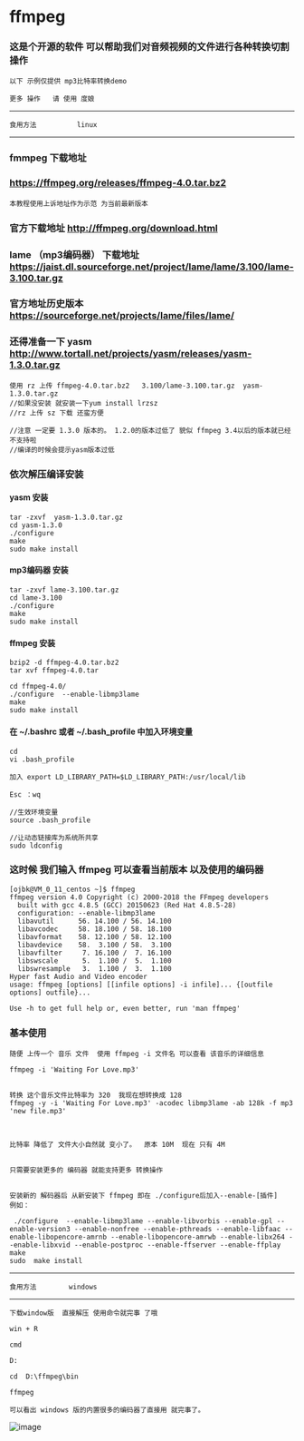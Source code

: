 # ffmpeg
### 这是个开源的软件 可以帮助我们对音频视频的文件进行各种转换切割操作
	
	以下 示例仅提供 mp3比特率转换demo
	
	更多 操作   请 使用 度娘


----------------------------
	食用方法          linux
----------------------------

### fmmpeg 下载地址
### https://ffmpeg.org/releases/ffmpeg-4.0.tar.bz2
	本教程使用上诉地址作为示范 为当前最新版本
### 官方下载地址  http://ffmpeg.org/download.html 

### lame （mp3编码器） 下载地址  https://jaist.dl.sourceforge.net/project/lame/lame/3.100/lame-3.100.tar.gz

### 官方地址历史版本  https://sourceforge.net/projects/lame/files/lame/

### 还得准备一下 yasm http://www.tortall.net/projects/yasm/releases/yasm-1.3.0.tar.gz

	使用 rz 上传 ffmpeg-4.0.tar.bz2   3.100/lame-3.100.tar.gz  yasm-1.3.0.tar.gz
	//如果没安装 就安装一下yum install lrzsz 
	//rz 上传 sz 下载 还蛮方便
	
	//注意 一定要 1.3.0 版本的。 1.2.0的版本过低了 貌似 ffmpeg 3.4以后的版本就已经不支持啦
	//编译的时候会提示yasm版本过低
	
	
### 依次解压编译安装 

#### yasm 安装
	tar -zxvf  yasm-1.3.0.tar.gz
	cd yasm-1.3.0
	./configure
	make
	sudo make install
	
#### mp3编码器 安装

	tar -zxvf lame-3.100.tar.gz  
	cd lame-3.100 
	./configure 
	make 
	sudo make install
	
#### ffmpeg 安装
	
	bzip2 -d ffmpeg-4.0.tar.bz2
	tar xvf ffmpeg-4.0.tar
	
	cd ffmpeg-4.0/
	./configure  --enable-libmp3lame 
	make 
	sudo make install
	
#### 在 ~/.bashrc 或者 ~/.bash_profile 中加入环境变量 

	cd 
	vi .bash_profile
	
	加入 export LD_LIBRARY_PATH=$LD_LIBRARY_PATH:/usr/local/lib
	
	Esc ：wq
	
	//生效环境变量
	source .bash_profile 
	
	//让动态链接库为系统所共享
	sudo ldconfig

###  这时候 我们输入 ffmpeg 可以查看当前版本 以及使用的编码器 

	[ojbk@VM_0_11_centos ~]$ ffmpeg 
	ffmpeg version 4.0 Copyright (c) 2000-2018 the FFmpeg developers
	  built with gcc 4.8.5 (GCC) 20150623 (Red Hat 4.8.5-28)
	  configuration: --enable-libmp3lame
	  libavutil      56. 14.100 / 56. 14.100
	  libavcodec     58. 18.100 / 58. 18.100
	  libavformat    58. 12.100 / 58. 12.100
	  libavdevice    58.  3.100 / 58.  3.100
	  libavfilter     7. 16.100 /  7. 16.100
	  libswscale      5.  1.100 /  5.  1.100
	  libswresample   3.  1.100 /  3.  1.100
	Hyper fast Audio and Video encoder
	usage: ffmpeg [options] [[infile options] -i infile]... {[outfile options] outfile}...
	
	Use -h to get full help or, even better, run 'man ffmpeg'
	
###  基本使用 
 
	随便 上传一个 音乐 文件  使用 ffmpeg -i 文件名 可以查看 该音乐的详细信息 
	
	ffmpeg -i 'Waiting For Love.mp3' 
	
	
	转换 这个音乐文件比特率为 320  我现在想转换成 128 
	ffmpeg -y -i 'Waiting For Love.mp3' -acodec libmp3lame -ab 128k -f mp3 'new file.mp3'
	
	
	
	比特率 降低了 文件大小自然就 变小了。  原本 10M  现在 只有 4M 
	
	
	只需要安装更多的 编码器 就能支持更多 转换操作 
	
	
	安装新的 解码器后 从新安装下 ffmpeg 即在 ./configure后加入--enable-[插件]
	例如：
	
	 ./configure  --enable-libmp3lame --enable-libvorbis --enable-gpl --enable-version3 --enable-nonfree --enable-pthreads --enable-libfaac --enable-libopencore-amrnb --enable-libopencore-amrwb --enable-libx264 --enable-libxvid --enable-postproc --enable-ffserver --enable-ffplay
	make 
	sudo  make install 
	
----------------------------
	食用方法        windows
----------------------------
	
	
	下载window版  直接解压 使用命令就完事 了哦 
	
	win + R
	
	cmd  
	
	D: 
	
	cd  D:\ffmpeg\bin
	
	ffmpeg 
	
	可以看出 windows 版的内置很多的编码器了直接用 就完事了。 
	
![image](https://github.com/xx13295/wxm/blob/master/images/ffmpeg/ffmpeg1.png?raw=true)
	 
	